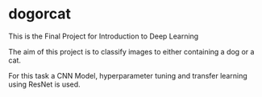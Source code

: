 # dogorcat
This is the Final Project for Introduction to Deep Learning

The aim of this project is to classify images to either containing a dog or a cat. 

For this task a CNN Model, hyperparameter tuning and transfer learning using ResNet is used. 

